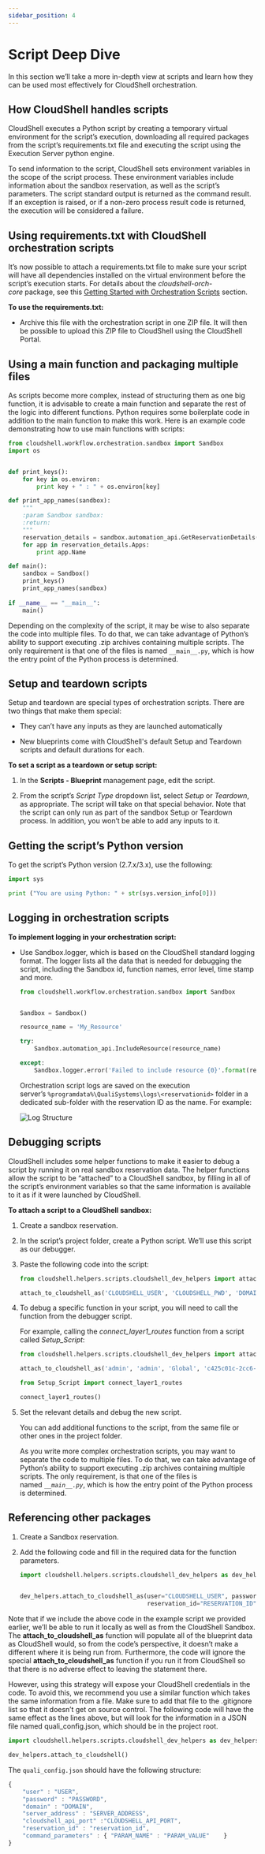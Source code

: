 ```yaml
---
sidebar_position: 4
---
```


# Script Deep Dive

In this section we’ll take a more in-depth view at scripts and learn how they can be used most effectively for CloudShell orchestration.

## How CloudShell handles scripts

CloudShell executes a Python script by creating a temporary virtual environment for the script’s execution, downloading all required packages from the script’s requirements.txt file and executing the script using the Execution Server python engine.

To send information to the script, CloudShell sets environment variables in the scope of the script process. These environment variables include information about the sandbox reservation, as well as the script’s parameters. The script standard output is returned as the command result. If an exception is raised, or if a non-zero process result code is returned, the execution will be considered a failure.

## Using requirements.txt with CloudShell orchestration scripts

It’s now possible to attach a requirements.txt file to make sure your script will have all dependencies installed on the virtual environment before the script’s execution starts. For details about the *cloudshell-orch-core* package, see this [Getting Started with Orchestration Scripts](https://help.quali.com/Online%20Help/0.0/Portal/Content/DevGuide/Orch-Scripts/Getting-Started.htm) section.

**To use the requirements.txt:**

- Archive this file with the orchestration script in one ZIP file. It will then be possible to upload this ZIP file to CloudShell using the CloudShell Portal.
    

## Using a main function and packaging multiple files

As scripts become more complex, instead of structuring them as one big function, it is advisable to create a main function and separate the rest of the logic into different functions. Python requires some boilerplate code in addition to the main function to make this work. Here is an example code demonstrating how to use main functions with scripts:

```python
from cloudshell.workflow.orchestration.sandbox import Sandbox
import os


def print_keys():
    for key in os.environ:
        print key + " : " + os.environ[key]

def print_app_names(sandbox):
    """
    :param Sandbox sandbox:
    :return:
    """
    reservation_details = sandbox.automation_api.GetReservationDetails(sandbox.id).ReservationDescription
    for app in reservation_details.Apps:
        print app.Name

def main():
    sandbox = Sandbox()
    print_keys()
    print_app_names(sandbox)
 
if __name__ == "__main__":
    main()
```

Depending on the complexity of the script, it may be wise to also separate the code into multiple files. To do that, we can take advantage of Python’s ability to support executing .zip archives containing multiple scripts. The only requirement is that one of the files is named `__main__.py`, which is how the entry point of the Python process is determined.

## Setup and teardown scripts

Setup and teardown are special types of orchestration scripts. There are two things that make them special:

- They can’t have any inputs as they are launched automatically
    
- New blueprints come with CloudShell's default Setup and Teardown scripts and default durations for each.
    
**To set a script as a teardown or setup script:**

1. In the **Scripts - Blueprint** management page, edit the script.
    
2. From the script’s *Script Type* dropdown list, select *Setup* or *Teardown*, as appropriate. The script will take on that special behavior. Note that the script can only run as part of the sandbox Setup or Teardown process. In addition, you won’t be able to add any inputs to it.
    

## Getting the script’s Python version

To get the script’s Python version (2.7.x/3.x), use the following:

```python
import sys

print ("You are using Python: " + str(sys.version_info[0]))
```

## Logging in orchestration scripts

**To implement logging in your orchestration script:**

- Use Sandbox.logger, which is based on the CloudShell standard logging format. The logger lists all the data that is needed for debugging the script, including the Sandbox id, function names, error level, time stamp and more.
    
    ```python
    from cloudshell.workflow.orchestration.sandbox import Sandbox
    
    
    Sandbox = Sandbox()
    
    resource_name = 'My_Resource'
    
    try:
        Sandbox.automation_api.IncludeResource(resource_name)
    
    except:
        Sandbox.logger.error('Failed to include resource {0}'.format(resource_name))
    ```
    
    Orchestration script logs are saved on the execution server’s `%programdata%\QualiSystems\logs\<reservationid>` folder in a dedicated sub-folder with the reservation ID as the name. For example:
    
    ![Log Structure](/Images/Devguide-orchestration-scripts/Scripts-Deep-Dive_558x109.png)
    

## Debugging scripts

CloudShell includes some helper functions to make it easier to debug a script by running it on real sandbox reservation data. The helper functions allow the script to be “attached” to a CloudShell sandbox, by filling in all of the script’s environment variables so that the same information is available to it as if it were launched by CloudShell.

**To attach a script to a CloudShell sandbox:**

1. Create a sandbox reservation.
    
2. In the script’s project folder, create a Python script. We’ll use this script as our debugger.
    
3. Paste the following code into the script:
    
    ```python
    from cloudshell.helpers.scripts.cloudshell_dev_helpers import attach_to_cloudshell_as
    
    attach_to_cloudshell_as('CLOUDSHELL_USER', 'CLOUDSHELL_PWD', 'DOMAIN', 'RESERVATION_ID', 'SERVER_ADDRESS')
    ```
    
4. To debug a specific function in your script, you will need to call the function from the debugger script.
    
    For example, calling the *connect\_layer1\_routes* function from a script called *Setup\_Script*:
    
    ```python
    from cloudshell.helpers.scripts.cloudshell_dev_helpers import attach_to_cloudshell_as
    
    attach_to_cloudshell_as('admin', 'admin', 'Global', 'c425c01c-2cc6-4a3a-bb45-d357be6c294f', '192.168.42.125')
    
    from Setup_Script import connect_layer1_routes
    
    connect_layer1_routes()
    ```
    
5. Set the relevant details and debug the new script.
    
    You can add additional functions to the script, from the same file or other ones in the project folder.
    
    As you write more complex orchestration scripts, you may want to separate the code to multiple files. To do that, we can take advantage of Python’s ability to support executing .zip archives containing multiple scripts. The only requirement, is that one of the files is named *`__main__.py`*, which is how the entry point of the Python process is determined.
    

## Referencing other packages

1. Create a Sandbox reservation.
    
2. Add the following code and fill in the required data for the function parameters.
    
    ```python
    import cloudshell.helpers.scripts.cloudshell_dev_helpers as dev_helpers
    
    						
    dev_helpers.attach_to_cloudshell_as(user="CLOUDSHELL_USER", password="CLOUDSHELL_PWD", domain="DOMAIN",
                                        reservation_id="RESERVATION_ID", server_address="ADDRESS", command_parameters={"NAME":"VALUE"})
    ```
    

Note that if we include the above code in the example script we provided earlier, we’ll be able to run it locally as well as from the CloudShell Sandbox. The **attach\_to\_cloudshell\_as** function will populate all of the blueprint data as CloudShell would, so from the code’s perspective, it doesn’t make a different where it is being run from. Furthermore, the code will ignore the special **attach\_to\_cloudshell\_as** function if you run it from CloudShell so that there is no adverse effect to leaving the statement there.

However, using this strategy will expose your CloudShell credentials in the code. To avoid this, we recommend you use a similar function which takes the same information from a file. Make sure to add that file to the .gitignore list so that it doesn’t get on source control. The following code will have the same effect as the lines above, but will look for the information in a JSON file named quali\_config.json, which should be in the project root.

```python
import cloudshell.helpers.scripts.cloudshell_dev_helpers as dev_helpers

dev_helpers.attach_to_cloudshell()
```

The `quali_config.json` should have the following structure:

```javascript
{
    "user" : "USER",
    "password" : "PASSWORD",
    "domain" : "DOMAIN",
    "server_address" : "SERVER_ADDRESS",
    "cloudshell_api_port" :"CLOUDSHELL_API_PORT",
    "reservation_id" : "reservation_id",
    "command_parameters" : { "PARAM_NAME" : "PARAM_VALUE"    }
}
```
